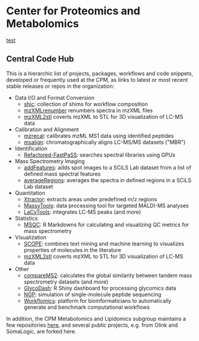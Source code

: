 # Center for Proteomics and Metabolomics
[test](https://github.com/magnuspalmblad/EWOKS)
## Central Code Hub

This is a hierarchic list of projects, packages, workflows and code snippets, developed or frequently used at the CPM, as links to latest or most recent stable releases or repos in the organization:

- Data I/O and Format Conversion
  - [shic](https://github.com/magnuspalmblad/shic): collection of shims for workflow composition
  - [mzXMLrenumber](https://github.com/magnuspalmblad/mzXMLrenumber) renumbers spectra in mzXML files
  - [mzXML2stl](https://github.com/magnuspalmblad/mzXML2stl) coverts mzXML to STL for 3D visualization of LC-MS data
- Calibration and Alignment
  - [mzrecal](https://github.com/524D/mzrecal): calibrates mzML MS1 data using identified peptides
  - [msalign](http://www.ms-utils.org/msalign/index.html): chromatographically aligns LC-MS/MS datasets ("MBR")
- Identification
  - [Refactored-FastPaSS](https://github.com/magnuspalmblad/Refactored-FastPaSS): searches spectral libraries using GPUs
- Mass Spectrometry Imaging
  - [addFeatures](https://github.com/magnuspalmblad/addFeatures): adds spot images to a SCiLS Lab dataset from a list of defined mass spectral features
  - [averageRegions](https://github.com/magnuspalmblad/averageRegions): averages the spectra in defined regions in a SCiLS Lab dataset
- Quantitation
  - [Xtractor](http://ms-utils.org/Xtractor/): extracts areas under predefined m/z regions
  - [MassyTools](https://github.com/Tarskin/MassyTools): data processing tool for targeted MALDI-MS analyses
  - [LaCyTools](https://git.lumc.nl/cpm/lacytools): integrates LC-MS peaks (and more)
- Statistics
  - [MSQC](https://github.com/Center-for-Proteomics-and-Metabolomics/MSQC): R Markdowns for calculating and visualizing QC metrics for mass spectrometry
- Visualization
  - [SCOPE](https://github.com/ReinV/SCOPE): combines text mining and machine learning to visualizes properties of molecules in the literature
  - [mzXML2stl](https://github.com/magnuspalmblad/mzXML2stl) coverts mzXML to STL for 3D visualization of LC-MS data
- Other
  - [compareMS2](https://github.com/524D/compareMS2): calculates the global similarity between tandem mass spectrometry datasets (and more)
  - [GlycoDash](https://github.com/Center-for-Proteomics-and-Metabolomics/GlycoDash): R Shiny dashboard for processing glycomics data
  - [NGP](https://github.com/magnuspalmblad/NGP): simulation of single-molecule peptide sequencing
  - [Workflomics](https://github.com/Workflomics): platform for bioinformaticians to automatically generate and benchmark computational workflows

In addition, the CPM Metabolomics and Lipidomics subgroup maintains a few repositories [here](https://github.com/CPM-Metabolomics-Lipidomics), and several public projects, e.g. from Olink and SomaLogic, are forked here.
